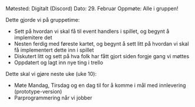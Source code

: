 Møtested: Digitalt (Discord)
Dato: 29. Februar
Oppmøte: Alle i gruppen!

Dette gjorde vi på gruppetime:
- Sett på hvordan vi skal få til event handlers i spillet, og begynt å implemitere det
- Nesten ferdig med føreste kartet, og begynt å sett litt på hvordan vi skal få implementert dette inn i spillet
- Diskutert litt og sett på hva folk har fått gjort siden forgje gang vi møttes
- Oppdatert og lagt inn nye ting i trello

Dette skal vi gjøre neste uke (uke 10):
- Møte Mandag, Tirsdag og en dag til for å komme i mål med innlevering (prototype-version)
- Parprogrammering når vi jobber
